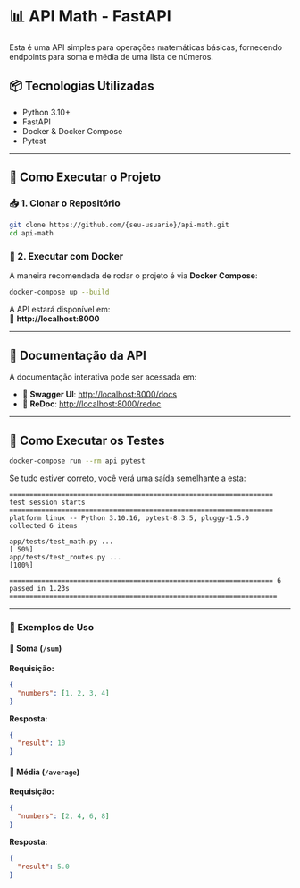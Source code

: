 # 📊 API Math - FastAPI

Esta é uma API simples para operações matemáticas básicas, fornecendo endpoints para soma e média de uma lista de números.

## 📦 Tecnologias Utilizadas

- Python 3.10+
- FastAPI
- Docker & Docker Compose
- Pytest

---

## 🚀 Como Executar o Projeto

### 📥 1. Clonar o Repositório
```sh
git clone https://github.com/{seu-usuario}/api-math.git
cd api-math
```

### 🐳 2. Executar com Docker
A maneira recomendada de rodar o projeto é via **Docker Compose**:

```sh
docker-compose up --build
```

A API estará disponível em:  
🔗 **http://localhost:8000**

---

## 📑 Documentação da API

A documentação interativa pode ser acessada em:

- 🔹 **Swagger UI**: [http://localhost:8000/docs](http://localhost:8000/docs)
- 🔹 **ReDoc**: [http://localhost:8000/redoc](http://localhost:8000/redoc)

---

## 🔬 Como Executar os Testes

```sh
docker-compose run --rm api pytest
```

Se tudo estiver correto, você verá uma saída semelhante a esta:

```
================================================================== test session starts ==================================================================
platform linux -- Python 3.10.16, pytest-8.3.5, pluggy-1.5.0
collected 6 items

app/tests/test_math.py ...                                                                                                                      [ 50%]
app/tests/test_routes.py ...                                                                                                                    [100%]

================================================================== 6 passed in 1.23s ===================================================================
```

---

### 📌 Exemplos de Uso

#### 🔹 Soma (`/sum`)
**Requisição:**
```json
{
  "numbers": [1, 2, 3, 4]
}
```
**Resposta:**
```json
{
  "result": 10
}
```

#### 🔹 Média (`/average`)
**Requisição:**
```json
{
  "numbers": [2, 4, 6, 8]
}
```
**Resposta:**
```json
{
  "result": 5.0
}
```
